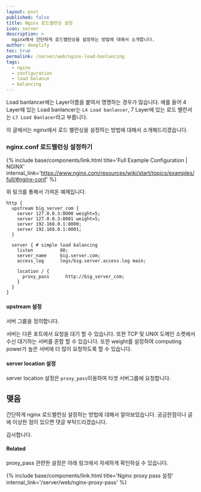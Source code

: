 ```yaml
---
layout: post
published: false
title: Nginx 로드밸런싱 설정
icon: server
description: >
  nginx에서 간단하게 로드밸런싱을 설정하는 방법에 대해서 소개합니다.
author: deeplify
toc: true
permalink: /server/web/nginx-load-banlancing
tags:
  - nginx
  - configuration
  - load balance
  - balancing
---
```


Load banlancer에는 Layer이름을 붙여서 명명하는 경우가 많습니다. 예를 들어 4 Layer에 있는 Load banlancer는 `L4 Load banlancer`, 7 Layer에 있는 로드 밸런서는 `L7 Load Banlacer`라고 부릅니다.

이 글에서는 nginx에서 로드 밸런싱을 설정하는 방법에 대해서 소개해드리겠습니다.

### nginx.conf 로드밸런싱 설정하기

{% include base/components/link.html title='Full Example Configuration | NGINX' internal_link='https://www.nginx.com/resources/wiki/start/topics/examples/full/#nginx-conf' %}

위 링크를 통해서 가져온 예제입니다.

```nginx
http {
  upstream big_server_com {
    server 127.0.0.3:8000 weight=5;
    server 127.0.0.3:8001 weight=5;
    server 192.168.0.1:8000;
    server 192.168.0.1:8001;
  }

  server { # simple load balancing
    listen          80;
    server_name     big.server.com;
    access_log      logs/big.server.access.log main;

    location / {
      proxy_pass      http://big_server_com;
    }
  }
}
```

#### upstream 설정

서버 그룹을 정의합니다.

서버는 다른 포트에서 요청을 대기 할 수 있습니다. 또한 TCP 및 UNIX 도메인 소켓에서 수신 대기하는 서버를 혼합 할 수 있습니다. 또한 weight를 설정하여 computing power가 높은 서버에 더 많이 요청하도록 할 수 있습니다.

#### server location 설정

server location 설정은 `proxy_pass`이용하여 타겟 서버그룹에 요청합니다.

## 맺음

간단하게 nginx 로드밸런싱 설정하는 방법에 대해서 알아보았습니다.
궁금한점이나 글에 이상한 점이 있으면 댓글 부탁드리겠습니다.

감사합니다.

#### Related

proxy_pass 관련한 설정은 아래 링크에서 자세하게 확인하실 수 있습니다.

{% include base/components/link.html title='Nginx proxy pass 설정' internal_link='/server/web/nginx-proxy-pass' %}
